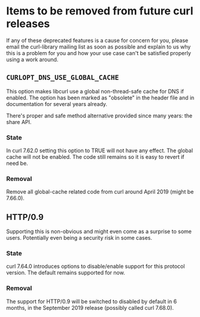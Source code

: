 # Items to be removed from future curl releases

If any of these deprecated features is a cause for concern for you, please
email the curl-library mailing list as soon as possible and explain to us why
this is a problem for you and how your use case can't be satisfied properly
using a work around.

## `CURLOPT_DNS_USE_GLOBAL_CACHE`

This option makes libcurl use a global non-thread-safe cache for DNS if
enabled. The option has been marked as "obsolete" in the header file and in
documentation for several years already.

There's proper and safe method alternative provided since many years: the
share API.

### State

In curl 7.62.0 setting this option to TRUE will not have any effect. The
global cache will not be enabled. The code still remains so it is easy to
revert if need be.

### Removal

Remove all global-cache related code from curl around April 2019 (might be
7.66.0).

## HTTP/0.9

Supporting this is non-obvious and might even come as a surprise to some
users. Potentially even being a security risk in some cases.

### State

curl 7.64.0 introduces options to disable/enable support for this protocol
version. The default remains supported for now.

### Removal

The support for HTTP/0.9 will be switched to disabled by default in 6 months,
in the September 2019 release (possibly called curl 7.68.0).
